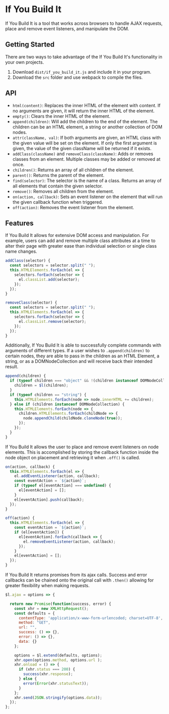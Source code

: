 # If You Build It

If You Build It is a tool that works across browsers to handle AJAX requests, place and remove event listeners, and manipulate the DOM.

## Getting Started

There are two ways to take advantage of the If You Build It's functionality in your own projects.

1. Download `dist/if_you_build_it.js` and include it in your program.
2. Download the `src` folder and use webpack to compile the files.

## API

- `html(content)`: Replaces the inner HTML of the element with content. If no arguments are given, it will return the inner HTML of the element.
- `empty()`: Clears the inner HTML of the element.
- `append(children)`: Will add the children to the end of the element. The children can be an HTML element, a string or another collection of DOM nodes.
- `attr(className, val)`: If both arguments are given, an HTML class with the given value will be set on the element. If only the first argument is given, the value of the given className will be returned if it exists.
- `addClass(className)` and `removeClass(className)`: Adds or removes classes from an element. Multiple classes may be added or removed at once.
- `children()`: Returns an array of all children of the element.
- `parent()`: Returns the parent of the element.
- `find(selector)`: The selector is the name of a class. Returns an array of all elements that contain the given selector.
- `remove()`: Removes all children from the element.
-  `on(action, callback)`: Sets an event listener on the element that will run the given callback function when triggered.
- `off(action)`: Removes the event listener from the element.

## Features

If You Build It allows for extensive DOM access and manipulation. For example, users can add and remove multiple class attributes at a time to alter their page with greater ease than individual selection or single class name changes.

```js
addClass(selector) {
  const selectors = selector.split(" ");
  this.HTMLElements.forEach(el => {
    selectors.forEach(selector => {
      el.classList.add(selector);
    });
  });
}

removeClass(selector) {
  const selectors = selector.split(" ");
  this.HTMLElements.forEach(el => {
    selectors.forEach(selector => {
      el.classList.remove(selector);
    });
  });
}
```
Additionally, If You Build It is able to successfully complete commands with arguments of different types. If a user wishes to `.append(children)` to certain nodes, they are able to pass in the children as an HTML Element, a string, or as a DOMNodeCollection and will receive back their intended result.

```js
append(children) {
  if (typeof children === "object" && !(children instanceof DOMNodeCollection)) {
    children = $l(children);
  }
  if (typeof children == "string") {
    this.HTMLElements.forEach(node => node.innerHTML += children);
  } else if (children instanceof DOMNodeCollection) {
    this.HTMLElements.forEach(node => {
      children.HTMLElements.forEach(childNode => {
        node.appendChild(childNode.cloneNode(true));
      });
    });
  }
}
```

If You Build It allows the user to place and remove event listeners on node elements. This is accomplished by storing the callback function inside the node object on placement and retrieving it when `.off()` is called.

```js
on(action, callback) {
  this.HTMLElements.forEach(el => {
    el.addEventListener(action, callback);
    const eventAction = `${action}`;
    if (typeof el[eventAction] === undefined) {
      el[eventAction] = [];
    }
    el[eventAction].push(callback);
  });
}

off(action) {
  this.HTMLElements.forEach(el => {
    const eventAction = `${action}`;
    if (el[eventAction]) {
      el[eventAction].forEach(callback => {
        el.removeEventListener(action, callback);
      });
    }
    el[eventAction] = [];
  });
}
```

If You Build It returns promises from its ajax calls. Success and error callbacks can be chained onto the original call with `.then()` allowing for greater flexibility when making requests.
```js
$l.ajax = options => {

  return new Promise(function(success, error) {
    const xhr = new XMLHttpRequest();
    const defaults = {
      contentType: 'application/x-www-form-urlencoded; charset=UTF-8',
      method: "GET",
      url: "",
      success: () => {},
      error: () => {},
      data: {}
    };

    options = $l.extend(defaults, options);
    xhr.open(options.method, options.url );
    xhr.onload = () => {
      if (xhr.status === 200) {
        success(xhr.response);
      } else {
        error(Error(xhr.statusText));
      }
    };
    xhr.send(JSON.stringify(options.data));
  });
};
```
